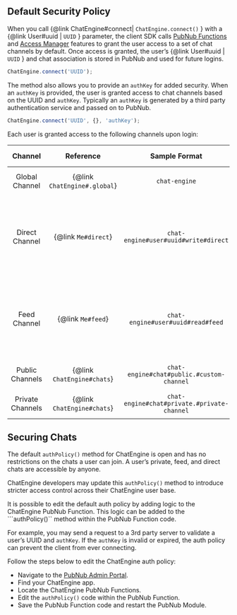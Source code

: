 ## Default Security Policy

When you call {@link ChatEngine#connect| ```ChatEngine.connect()``` } with a
{@link User#uuid | ```UUID``` } parameter, the client SDK calls
[PubNub Functions](https://www.pubnub.com/products/functions/) and
[Access Manager](https://www.pubnub.com/tutorials/pubnub-access-manager/) features
to grant the user access to a set of chat channels by default. Once access is granted,
the user’s {@link User#uuid | ```UUID``` } and chat association is stored in PubNub and
used for future logins.

```js
ChatEngine.connect('UUID');
```

The method also allows you to provide an ```authKey``` for added security.
When an ```authKey```  is provided, the user is granted access to chat channels based on
the UUID and ```authKey```. Typically an ```authKey```  is generated by a third party
authentication service and passed on to PubNub.

```js
ChatEngine.connect('UUID', {}, 'authKey');
```

Each user is granted access to the following channels upon login:


| Channel | Reference      | Sample Format | Default Permissions |
|:-------:|:--------------:|:-------------:|:--------------------|
| Global Channel | {@link ```ChatEngine#.global```} | ```chat-engine``` | ```read```/```write``` access for all users. |
| Direct Channel | {@link ```Me#direct```} | ```chat-engine#user#uuid#write#direct``` | The user who owns the channel has all permissions, while other users only have ```write``` permissions |
| Feed Channel | {@link ```Me#feed```} | ```chat-engine#user#uuid#read#feed``` | The user who owns the channel has all permissions, while other users only have ```read``` permissions |
| Public Channels | {@link ```ChatEngine#chats```} | ```chat-engine#chat#public.#custom-channel``` | ```read```/```write``` access for all users. |
| Private Channels | {@link ```ChatEngine#chats```} | ```chat-engine#chat#private.#private-channel``` | ```read```/```write``` access for all users. |

## Securing Chats

The default ```authPolicy()``` method for ChatEngine is open and has no restrictions
on the chats a user can join. A user’s private, feed, and direct chats are
accessible by anyone.

ChatEngine developers may update this ```authPolicy()``` method to introduce stricter access
control across their ChatEngine user base.

It is possible to edit the default auth policy by adding logic to the ChatEngine PubNub 
Function. This logic can be added to the ```authPolicy()`` method within the PubNub
Function code.

For example, you may send a request to a 3rd party server to validate a user’s UUID
and ```authKey```. If the ```authKey``` is invalid or expired, the auth policy can
prevent the client from ever connecting.

Follow the steps below to edit the ChatEngine auth policy:

- Navigate to the [PubNub Admin Portal](https://admin.pubnub.com/).
- Find your ChatEngine app.
- Locate the ChatEngine PubNub Functions.
- Edit the ```authPolicy()``` code within the PubNub Function.
- Save the PubNub Function code and restart the PubNub Module.
